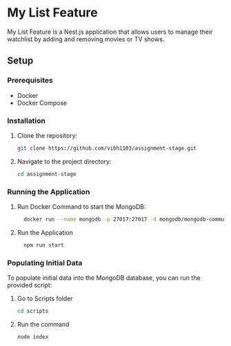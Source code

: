 # My List Feature

My List Feature is a Nest.js application that allows users to manage their watchlist by adding and removing movies or TV shows.

## Setup

### Prerequisites

- Docker
- Docker Compose

### Installation

1. Clone the repository:

   ```bash
   git clone https://github.com/vibh1103/assignment-stage.git
   ```

2. Navigate to the project directory:
  
    ```bash
    cd assignment-stage 
    ```

### Running the Application

1. Run Docker Command to start the MongoDB:

    ```bash 
      docker run --name mongodb -p 27017:27017 -d mongodb/mongodb-community-server:latest
    ```

2. Run the Application
    ```bash
      npm run start
    ```

### Populating Initial Data

To populate initial data into the MongoDB database, you can run the provided script:

1. Go to Scripts folder
    ```bash
    cd scripts
    ```
2. Run the command
    ```bash
    node index
    ```


